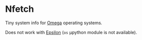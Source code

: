 # Nfetch

Tiny system info for [Omega](https://github.com/Omega-Numworks/Omega) operating systems.

Does not work with [Epsilon](https://github.com/numworks/epsilon) (`os` µpython module is not available).